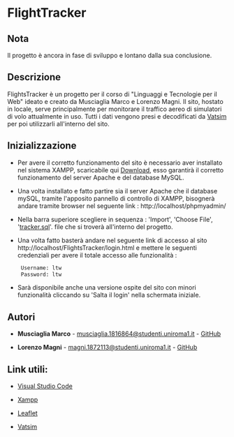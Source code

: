 # FlightTracker

## Nota
Il progetto è ancora in fase di sviluppo e lontano dalla sua conclusione.

## Descrizione
FlightsTracker è un progetto per il corso di "Linguaggi e Tecnologie per il Web" ideato e creato da Musciaglia Marco e Lorenzo Magni.
Il sito, hostato in locale, serve principalmente per monitorare il traffico aereo di simulatori di volo attualmente in uso.
Tutti i dati vengono presi e decodificati da [Vatsim](https://www.vatsim.net/) per poi utilizzarli all'interno del sito.

## Inizializzazione
* Per avere il corretto funzionamento del sito è necessario aver installato nel sistema XAMPP, scaricabile qui [Download](https://www.apachefriends.org/it/download.html),
esso garantirà il corretto funzionamento del server Apache e del database MySQL.

* Una volta installato e fatto partire sia il server Apache che il database mySQL, tramite l'apposito pannello di controllo di XAMPP, bisognerà andare tramite browser nel seguente link : 
    http://localhost/phpmyadmin/

* Nella barra superiore scegliere in sequenza :
    'Import', 'Choose File', '[tracker.sql](tracker.sql)'.
  file che si troverà all'interno del progetto.

* Una volta fatto basterà andare nel seguente link di accesso al sito http://localhost/FlightsTracker/login.html
e mettere le seguenti credenziali per avere il totale accesso alle funzionalità :
   ```sh
    Username: ltw  
    Password: ltw
   ```

* Sarà disponibile anche una versione ospite del sito con minori funzionalità cliccando su 'Salta il login' nella schermata iniziale.

## Autori
* **Musciaglia Marco** - musciaglia.1816864@studenti.uniroma1.it - [GitHub](https://github.com/Loldlink)

* **Lorenzo Magni** - magni.1872113@studenti.uniroma1.it - [GitHub](https://github.com/Lolloilpazzo)

## Link utili:

* [Visual Studio Code](https://code.visualstudio.com/)

* [Xampp](https://www.apachefriends.org/it/download.html)

* [Leaflet](https://leafletjs.com/)

* [Vatsim](https://www.vatsim.net/) 